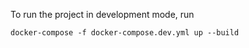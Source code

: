 To run the project in development mode, run 

`docker-compose -f docker-compose.dev.yml up --build`
